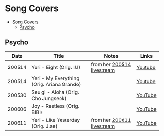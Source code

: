 # Song Covers

- [Song Covers](#song-covers)
  - [Psycho](#psycho)

## Psycho
| Date   | Title                                      | Notes                                                      | Links                                   |
|--------|--------------------------------------------|------------------------------------------------------------|-----------------------------------------|
| 200514 | Yeri - Eight (Orig. IU)                    | from her [200514 livestream](https://youtu.be/AazweNR0W-I) | [Youtube](https://youtu.be/Jq81ZmczlHI) |
| 200514 | Yeri - My Everything (Orig. Ariana Grande) |                                                            | [Youtube](https://youtu.be/miYzRqT703I) |
| 200530 | Seulgi - Aloha (Orig. Cho Jungseok)        |                                                            | [YouTube](https://youtu.be/Qh68FukkoxA) |
| 200606 | Joy - Restless (Orig. BIBI)                |                                                            | [YouTube](https://youtu.be/dOE2TngNoUU) |
| 200611 | Yeri - Like Yesterday (Orig. J.ae)         | from her [200611 livestream](https://youtu.be/tn0AdOYlG20) | [YouTube](https://youtu.be/ziQOhVBbYRo) |